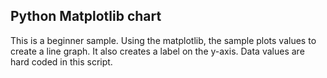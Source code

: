 ## Python Matplotlib chart

This is a beginner sample.  Using the matplotlib, the sample plots values to create a line graph.  It also creates a label on the y-axis.  Data values are hard coded in this script.